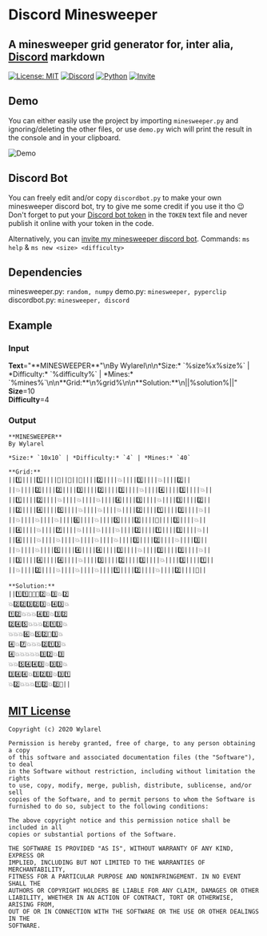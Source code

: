 # Discord Minesweeper
## A minesweeper grid generator for, inter alia, [Discord](https://discord.com/) markdown
[![License: MIT](https://img.shields.io/badge/License-MIT-green.svg)](https://wylarel.com/mit/)
[![Discord](https://img.shields.io/badge/Chat-Discord-blue)](https://discord.gg/7qvmeh2)
[![Python](https://img.shields.io/badge/Made%20with-Python-orange)](https://www.python.org/)
[![Invite](https://img.shields.io/badge/Discord%20bot-Invite-orange)](https://discord.com/oauth2/authorize?client_id=725682323449839737&permissions=8&scope=bot)

## Demo
You can either easily use the project by importing `minesweeper.py` and ignoring/deleting the other files, or use `demo.py` wich will print the result in the console and in your clipboard.
  
![Demo](https://file.wylarel.com/discordminesweeper.gif)

## Discord Bot
You can freely edit and/or copy `discordbot.py` to make your own minesweeper discord bot, try to give me some credit if you use it tho :wink:
Don't forget to put your [Discord bot token](https://discord.com/developers/applications) in the `TOKEN` text file and never publish it online with your token in the code.

Alternatively, you can [invite my minesweeper discord bot](https://discord.com/oauth2/authorize?client_id=725682323449839737&permissions=8&scope=bot). Commands: `ms help` & `ms new <size> <difficulty>`

## Dependencies
minesweeper.py: `random, numpy`
demo.py: `minesweeper, pyperclip`
discordbot.py: `minesweeper, discord`

## Example
### Input  
**Text**="\*\*MINESWEEPER\*\*"\nBy Wylarel\n\n\*Size:\* \`%size%x%size%\` | \*Difficulty:\* \`%difficulty%\` | \*Mines:\* \`%mines%\`\n\n\*\*Grid:\*\*\n%grid%\n\n\*\*Solution:\*\*\n||%solution%||"  
**Size**=10  
**Difficulty**=4  
### Output
```
**MINESWEEPER**
By Wylarel

*Size:* `10x10` | *Difficulty:* `4` | *Mines:* `40`

**Grid:**
||1️⃣||||1️⃣||||🔳||🔳||🔳||||2️⃣||||💥||||3️⃣||||💥||||2️⃣||
||💥||||2️⃣||||2️⃣||||3️⃣||||2️⃣||||3️⃣||||💥||||4️⃣||||3️⃣||||💥||
||1️⃣||||2️⃣||||💥||||💥||||💥||||4️⃣||||3️⃣||||💥||||3️⃣||||2️⃣||
||2️⃣||||4️⃣||||5️⃣||||💥||||💥||||💥||||2️⃣||||1️⃣||||3️⃣||||💥||
||💥||||💥||||💥||||6️⃣||||💥||||5️⃣||||2️⃣||||🔳||||3️⃣||||💥||
||4️⃣||||💥||||7️⃣||||💥||||💥||||💥||||2️⃣||||1️⃣||||3️⃣||||💥||
||4️⃣||||💥||||💥||||💥||||💥||||💥||||3️⃣||||2️⃣||||💥||||3️⃣||
||💥||||💥||||5️⃣||||4️⃣||||4️⃣||||3️⃣||||💥||||3️⃣||||3️⃣||||💥||
||3️⃣||||4️⃣||||4️⃣||||💥||||3️⃣||||2️⃣||||3️⃣||||💥||||3️⃣||||1️⃣||
||💥||||2️⃣||||💥||||💥||||💥||||1️⃣||||2️⃣||||💥||||2️⃣||||🔳||

**Solution:**
||1️⃣1️⃣🔳🔳🔳2️⃣💥3️⃣💥2️⃣
💥2️⃣2️⃣3️⃣2️⃣3️⃣💥4️⃣3️⃣💥
1️⃣2️⃣💥💥💥4️⃣3️⃣💥3️⃣2️⃣
2️⃣4️⃣5️⃣💥💥💥2️⃣1️⃣3️⃣💥
💥💥💥6️⃣💥5️⃣2️⃣🔳3️⃣💥
4️⃣💥7️⃣💥💥💥2️⃣1️⃣3️⃣💥
4️⃣💥💥💥💥💥3️⃣2️⃣💥3️⃣
💥💥5️⃣4️⃣4️⃣3️⃣💥3️⃣3️⃣💥
3️⃣4️⃣4️⃣💥3️⃣2️⃣3️⃣💥3️⃣1️⃣
💥2️⃣💥💥💥1️⃣2️⃣💥2️⃣🔳||
```

## [MIT License](https://wylarel.com/mit/)
```
Copyright (c) 2020 Wylarel

Permission is hereby granted, free of charge, to any person obtaining a copy
of this software and associated documentation files (the "Software"), to deal
in the Software without restriction, including without limitation the rights
to use, copy, modify, merge, publish, distribute, sublicense, and/or sell
copies of the Software, and to permit persons to whom the Software is
furnished to do so, subject to the following conditions:

The above copyright notice and this permission notice shall be included in all
copies or substantial portions of the Software.

THE SOFTWARE IS PROVIDED "AS IS", WITHOUT WARRANTY OF ANY KIND, EXPRESS OR
IMPLIED, INCLUDING BUT NOT LIMITED TO THE WARRANTIES OF MERCHANTABILITY,
FITNESS FOR A PARTICULAR PURPOSE AND NONINFRINGEMENT. IN NO EVENT SHALL THE
AUTHORS OR COPYRIGHT HOLDERS BE LIABLE FOR ANY CLAIM, DAMAGES OR OTHER
LIABILITY, WHETHER IN AN ACTION OF CONTRACT, TORT OR OTHERWISE, ARISING FROM,
OUT OF OR IN CONNECTION WITH THE SOFTWARE OR THE USE OR OTHER DEALINGS IN THE
SOFTWARE.
```
